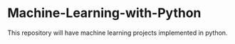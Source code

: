 # Machine-Learning-with-Python
This repository will have machine learning projects implemented in python.
